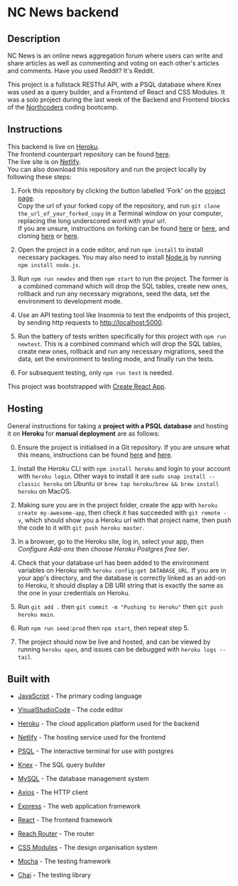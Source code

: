 # NC News backend

## Description

NC News is an online news aggregation forum where users can write and share articles as well as commenting and voting on each other's articles and comments. Have you used Reddit? It's Reddit.

This project is a fullstack RESTful API, with a PSQL database where Knex was used as a query builder, and a Frontend of React and CSS Modules. It was a solo project during the last week of the Backend and Frontend blocks of the [Northcoders](https://northcoders.com/) coding bootcamp.

## Instructions

This backend is live on [Heroku](https://nc-news-c-matus.herokuapp.com/api).
<br/>
The frontend counterpart repository can be found [here](https://github.com/chicorycolumn/fe-nc-news).
<br/>
The live site is on [Netlify](https://purpleprose.netlify.app/).
<br/>
You can also download this repository and run the project locally by following these steps:

1. Fork this repository by clicking the button labelled 'Fork' on the [project page](https://github.com/chicorycolumn/be-nc-news).
   <br/>
   Copy the url of your forked copy of the repository, and run `git clone the_url_of_your_forked_copy` in a Terminal window on your computer, replacing the long underscored word with your url.
   <br/>
   If you are unsure, instructions on forking can be found [here](https://guides.github.com/activities/forking/) or [here](https://www.toolsqa.com/git/git-fork/), and cloning [here](https://www.wikihow.com/Clone-a-Repository-on-Github) or [here](https://www.howtogeek.com/451360/how-to-clone-a-github-repository/).

2. Open the project in a code editor, and run `npm install` to install necessary packages. You may also need to install [Node.js](https://nodejs.org/en/) by running `npm install node.js`.

3. Run `npm run newdev` and then `npm start` to run the project. The former is a combined command which will drop the SQL tables, create new ones, rollback and run any necessary migrations, seed the data, set the environment to development mode.

4. Use an API testing tool like Insomnia to test the endpoints of this project, by sending http requests to [http://localhost:5000](http://localhost:5000).

5. Run the battery of tests written specifically for this project with `npm run newtest`. This is a combined command which will drop the SQL tables, create new ones, rollback and run any necessary migrations, seed the data, set the environment to testing mode, and finally run the tests.

6. For subsequent testing, only `npm run test` is needed.

This project was bootstrapped with [Create React App](https://github.com/facebook/create-react-app).

## Hosting

General instructions for taking a **project with a PSQL database** and hosting it on **Heroku** for **manual deployment** are as follows:

0. Ensure the project is initialised in a Git repository. If you are unsure what this means, instructions can be found [here](https://medium.com/@JinnaBalu/initialize-local-git-repository-push-to-the-remote-repository-787f83ff999) and [here](https://www.theserverside.com/video/How-to-create-a-local-repository-with-the-git-init-command).

1. Install the Heroku CLI with `npm install heroku` and login to your account with `heroku login`. Other ways to install it are `sudo snap install --classic heroku` on Ubuntu or `brew tap heroku/brew && brew install heroku` on MacOS.

2. Making sure you are in the project folder, create the app with `heroku create my-awesome-app`, then check it has succeeded with `git remote -v`, which should show you a Heroku url with that project name, then push the code to it with `git push heroku master`.

3. In a browser, go to the Heroku site, log in, select your app, then _Configure Add-ons_ then choose _Heroku Postgres free tier_.

4. Check that your database url has been added to the environment variables on Heroku with `heroku config:get DATABASE_URL`. If you are in your app's directory, and the database is correctly linked as an add-on to Heroku, it should display a DB URI string that is exactly the same as the one in your credentials on Heroku.

5. Run `git add .` then `git commit -m "Pushing to Heroku"` then `git push heroku main`.

6. Run `npm run seed:prod` then `npm start`, then repeat step 5.

7. The project should now be live and hosted, and can be viewed by running `heroku open`, and issues can be debugged with `heroku logs --tail`.

## Built with

- [JavaScript](https://www.javascript.com/) - The primary coding language
- [VisualStudioCode](https://code.visualstudio.com/) - The code editor

- [Heroku](https://www.heroku.com/) - The cloud application platform used for the backend
- [Netlify](https://www.netlify.com/) - The hosting service used for the frontend

- [PSQL](http://postgresguide.com/utilities/psql.html) - The interactive terminal for use with postgres
- [Knex](http://knexjs.org/) - The SQL query builder
- [MySQL](https://www.mysql.com/) - The database management system
- [Axios](https://github.com/axios/axios) - The HTTP client
- [Express](http://expressjs.com/) - The web application framework

- [React](https://reactjs.org/) - The frontend framework
- [Reach Router](https://reach.tech/router/) - The router
- [CSS Modules](https://github.com/css-modules/css-modules) - The design organisation system

- [Mocha](https://mochajs.org/) - The testing framework
- [Chai](https://www.chaijs.com/) - The testing library
